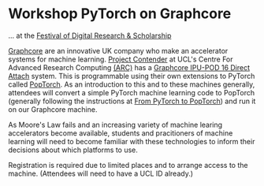 # Workshop PyTorch on Graphcore
... at the [Festival of Digital Research & Scholarship](https://www.ucl.ac.uk/advanced-research-computing/events/2024/jun/festival-digital-research-scholarship)

[Graphcore](graphcore.ai) are an innovative UK company who make an accelerator systems for machine learning. [Project Contender](https://www.ucl.ac.uk/advanced-research-computing/coming-soon-platforms) at UCL's Centre For Advanced Research Computing [(ARC)](https://www.ucl.ac.uk/advanced-research-computing/) has a [Graphcore IPU-POD 16 Direct Attach](https://docs.graphcore.ai/projects/ipu-pod16-datasheet/en/latest/product-description.html#pod16-direct-attach) system. This is programmable using their own extensions to PyTorch called [PopTorch](https://docs.graphcore.ai/projects/poptorch-user-guide/en/latest/intro.html). As an introduction to this and to these machines generally, attendees will convert a simple PyTorch machine learning code to PopTorch (generally following the instructions at [From PyTorch to PopTorch](https://docs.graphcore.ai/projects/poptorch-user-guide/en/latest/pytorch_to_poptorch.html)) and run it on our Graphcore machine. 

As Moore's Law fails and an increasing variety of machine learing accelerators become available, students and pracitioners of machine learning will need to become familiar with these technologies to inform their decisions about which platforms to use. 

Registration is required due to limited places and to arrange access to the machine. (Attendees will need to have a UCL ID already.)
